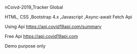 

nCoivd-2019_Tracker Global

HTML, CSS ,Bootstrap 4.x ,Javascript ,Async-await Fetch Api 

Using Api https://api.covid19api.com/summary

Free Api https://api.covid19api.com


Demo purpose only 
